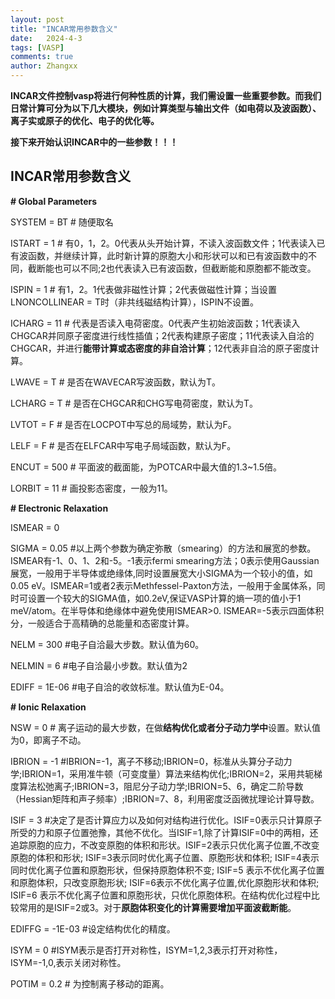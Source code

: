 ```yaml
---
layout: post
title: "INCAR常用参数含义"
date:   2024-4-3
tags: [VASP]
comments: true
author: Zhangxx
---
```


**INCAR文件控制vasp将进行何种性质的计算，我们需设置一些重要参数。而我们日常计算可分为以下几大模块，例如计算类型与输出文件（如电荷以及波函数）、离子实或原子的优化、电子的优化等。**

**接下来开始认识INCAR中的一些参数！！！**

<!-- more -->

## INCAR常用参数含义

**\# Global Parameters**

SYSTEM = BT    \# 随便取名

ISTART = 1     \# 有0，1，2。0代表从头开始计算，不读入波函数文件；1代表读入已有波函数，并继续计算，此时新计算的原胞大小和形状可以和已有波函数中的不同，截断能也可以不同;2也代表读入已有波函数，但截断能和原胞都不能改变。

ISPIN  =  1   \# 有1，2。1代表做非磁性计算；2代表做磁性计算；当设置LNONCOLLINEAR = T时（非共线磁结构计算），ISPIN不设置。       

ICHARG =  11  \# 代表是否读入电荷密度。0代表产生初始波函数；1代表读入CHGCAR并同原子密度进行线性插值；2代表构建原子密度；11代表读入自洽的CHGCAR，并进行**能带计算或态密度的非自洽计算**；12代表非自洽的原子密度计算。   

LWAVE  = T \# 是否在WAVECAR写波函数，默认为T。

LCHARG = T \# 是否在CHGCAR和CHG写电荷密度，默认为T。

LVTOT = F \# 是否在LOCPOT中写总的局域势，默认为F。

LELF = F \# 是否在ELFCAR中写电子局域函数，默认为F。

ENCUT = 500 \# 平面波的截面能，为POTCAR中最大值的1.3~1.5倍。

LORBIT = 11 \# 画投影态密度，一般为11。

**\# Electronic Relaxation**

ISMEAR =  0 

SIGMA  =  0.05 \#以上两个参数为确定弥散（smearing）的方法和展宽的参数。ISMEAR有-1、0、1、2和-5。-1表示fermi smearing方法；0表示使用Gaussian展宽，一般用于半导体或绝缘体,同时设置展宽大小SIGMA为一个较小的值，如 0.05 eV。ISMEAR=1或者2表示Methfessel-Paxton方法，一般用于金属体系，同时可设置一个较大的SIGMA值，如0.2eV,保证VASP计算的熵一项的值小于1 meV/atom。在半导体和绝缘体中避免使用ISMEAR>0. ISMEAR=-5表示四面体积分，一般适合于高精确的总能量和态密度计算。

NELM =  300 \#电子自洽最大步数。默认值为60。

NELMIN =  6 \#电子自洽最小步数。默认值为2

EDIFF = 1E-06 \#电子自洽的收敛标准。默认值为E-04。

**\# Ionic Relaxation**

NSW =  0 \# 离子运动的最大步数，在做**结构优化或者分子动力学中**设置。默认值为0，即离子不动。

IBRION =  -1 \#IBRION=-1，离子不移动;IBRION=0，标准从头算分子动力学;IBRION=1，采用准牛顿（可变度量）算法来结构优化;IBRION=2，采用共轭梯度算法松弛离子;IBRION=3，阻尼分子动力学;IBRION=5、6，确定二阶导数（Hessian矩阵和声子频率）;IBRION=7、8，利用密度泛函微扰理论计算导数。

ISIF =  3 \#决定了是否计算应力以及如何对结构进行优化。ISIF=0表示只计算原子所受的力和原子位置弛豫，其他不优化。当ISIF=1,除了计算ISIF=0中的两相，还追踪原胞的应力，不改变原胞的体积和形状。ISIF=2表示只优化离子位置,不改变原胞的体积和形状; ISIF=3表示同时优化离子位置、原胞形状和体积; ISIF=4表示同时优化离子位置和原胞形状，但保持原胞体积不变; ISIF=5 表示不优化离子位置和原胞体积，只改变原胞形状; ISIF=6表示不优化离子位置,优化原胞形状和体积; ISIF=6 表示不优化离子位置和原胞形状，只优化原胞体积。在结构优化过程中比较常用的是ISIF=2或3。对于**原胞体积变化的计算需要增加平面波截断能**。

EDIFFG = -1E-03 \#设定结构优化的精度。

ISYM =  0 \#ISYM表示是否打开对称性，ISYM=1,2,3表示打开对称性，ISYM=-1,0,表示关闭对称性。

POTIM = 0.2 \# 为控制离子移动的距离。

